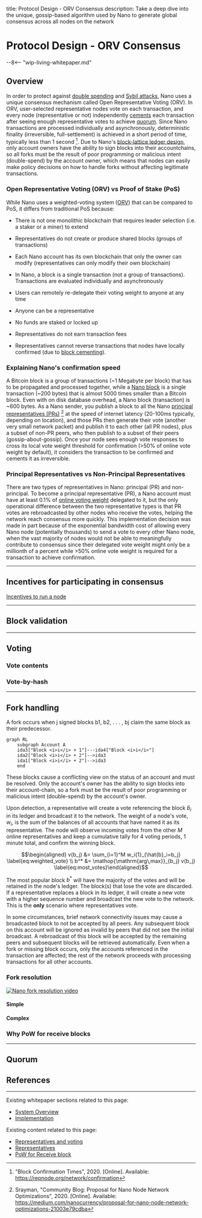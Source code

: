title: Protocol Design - ORV Consensus
description: Take a deep dive into the unique, gossip-based algorithm used by Nano to generate global consensus across all nodes on the network

# Protocol Design - ORV Consensus

--8<-- "wip-living-whitepaper.md"

## Overview

In order to protect against [double spending](attack-vectors.md/#50-attack) and [Sybil attacks](attack-vectors.md/#sybil-attack-to-change-ledger-entries), Nano uses a unique consensus mechanism called Open Representative Voting (ORV). In ORV, user-selected representative nodes vote on each transaction, and every node (representative or not) independently [cements](../glossary.md#cementing) each transaction after seeing enough representative votes to achieve [quorum](#quorum). Since Nano transactions are processed individually and asynchronously, deterministic finality (irreversible, full-settlement) is achieved in a short period of time, typically less than 1 second [^1]. Due to Nano's [block-lattice ledger design](ledger.md), only account owners have the ability to sign blocks into their accountchains, so all forks must be the result of poor programming or malicious intent (double-spend) by the account owner, which means that nodes can easily make policy decisions on how to handle forks without affecting legitimate transactions.

### Open Representative Voting (ORV) vs Proof of Stake (PoS)

While Nano uses a weighted-voting system ([ORV](/protocol-design#orv-consensus)) that can be compared to PoS, it differs from traditional PoS because:

- There is not one monolithic blockchain that requires leader selection (i.e. a staker or a miner) to extend

- Representatives do not create or produce shared blocks (groups of transactions)

- Each Nano account has its own blockchain that only the owner can modify (representatives can only modify their own blockchain)

- In Nano, a block is a single transaction (not a group of transactions). Transactions are evaluated individually and asynchronously

- Users can remotely re-delegate their voting weight to anyone at any time

- Anyone can be a representative

- No funds are staked or locked up

- Representatives do not earn transaction fees

- Representatives cannot reverse transactions that nodes have locally confirmed (due to [block cementing](/glossary#cementing)).

### Explaining Nano's confirmation speed

A Bitcoin block is a group of transactions (~1 Megabyte per block) that has to be propagated and processed together, while a [Nano block](blocks.md) is a single transaction (~200 bytes) that is almost 5000 times smaller than a Bitcoin block. Even with on disk database overhead, a Nano block (transaction) is ~600 bytes. As a Nano sender, you publish a block to all the Nano [principal representatives (PRs)](#principal-representatives-vs-non-principal-representatives) [^2] at the speed of internet latency (20-100ms typically, depending on location), and those PRs then generate their vote (another very small network packet) and publish it to each other (all PR nodes), plus a subset of non-PR peers, who then publish to a subset of their peers (gossip-about-gossip). Once your node sees enough vote responses to cross its local vote weight threshold for confirmation (>50% of online vote weight by default), it considers the transaction to be confirmed and cements it as irreversible.

### Principal Representatives vs Non-Principal Representatives

There are two types of representatives in Nano: principal (PR) and non-principal. To become a principal representative (PR), a Nano account must have at least 0.1% of [online voting weight](../glossary/#online-voting-weight) delegated to it, but the only operational difference between the two representative types is that PR votes are rebroadcasted by other nodes who receive the votes, helping the network reach consensus more quickly. This implementation decision was made in part because of the exponential bandwidth cost of allowing every Nano node (potentially thousands) to send a vote to every other Nano node, when the vast majority of nodes would not be able to meaningfully contribute to consensus since their delegated vote weight might only be a millionth of a percent while >50% online vote weight is required for a transaction to achieve confirmation.

---

## Incentives for participating in consensus
[Incentives to run a node](https://medium.com/nanocurrency/the-incentives-to-run-a-node-ccc3510c2562)

---

## Block validation

---

## Voting

### Vote contents

### Vote-by-hash

---

## Fork handling

A fork occurs when j signed blocks b1, b2, . . . , bj claim the same block as their predecessor. 

```mermaid
graph RL
    subgraph Account A
    ida3["Block <i>i</i> + 1"]---ida4["Block <i>i</i>"]
    ida2["Block <i>i</i> + 2"]-->ida3
    ida1["Block <i>i</i> + 2"]-->ida3
    end
```

These blocks cause a conflicting view on the status of an account and must be resolved. Only the account's owner has the ability to sign blocks into their account-chain, so a fork must be the result of poor programming or malicious intent (double-spend) by the account's owner. 

Upon detection, a representative will create a vote referencing the block $\hat{b}_i$ in its ledger and broadcast it to the network. The weight of a node's vote, $w_i$, is the sum of the balances of all accounts that have named it as its representative. The node will observe incoming votes from the other $M$ online representatives and keep a cumulative tally for 4 voting periods, 1 minute total, and confirm the winning block. 

$$\begin{aligned}
   v(b_j) &= \sum_{i=1}^M w_i{1}_{\hat{b}_i=b_j} \label{eq:weighted_vote} \\
   b^* &= \mathop{\mathrm{arg\,max}}_{b_j} v(b_j) \label{eq:most_votes}\end{aligned}$$

The most popular block $b^*$ will have the majority of the votes and will be retained in the node's ledger. The block(s) that lose the vote are discarded. If a representative replaces a block in its ledger, it will create a new vote with a higher sequence number and broadcast the new vote to the network. This is the **only** scenario where representatives vote. 

In some circumstances, brief network connectivity issues may cause a broadcasted block to not be accepted by all peers. Any subsequent block on this account will be ignored as invalid by peers that did not see the initial broadcast. A rebroadcast of this block will be accepted by the remaining peers and subsequent blocks will be retrieved automatically. Even when a fork or missing block occurs, only the accounts referenced in the transaction are affected; the rest of the network proceeds with processing transactions for all other accounts.

### Fork resolution

[![Nano fork resolution video](https://img.youtube.com/vi/jFpuK3Sr6Tc/0.jpg)](https://youtu.be/jFpuK3Sr6Tc)

#### Simple

#### Complex

### Why PoW for receive blocks

---

## Quorum


## References

[^1]: "Block Confirmation Times", 2020. [Online]. Available: https://repnode.org/network/confirmation 
[^2]: Srayman, "Community Blog: Proposal for Nano Node Network Optimizations", 2020. [Online]. Available: https://medium.com/nanocurrency/proposal-for-nano-node-network-optimizations-21003e79cdba

---

Existing whitepaper sections related to this page:

* [System Overview](/whitepaper/english/#system-overview)
* [Implementation](/whitepaper/english/#implementation)

Existing content related to this page:

* [Representatives and voting](/what-is-nano/overview/#representatives-and-voting)
* [Representatives](/integration-guides/the-basics/#representatives)
* [PoW for Receive block](https://github.com/nanocurrency/nano-node/issues/464#issuecomment-356467448)
